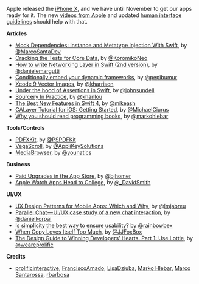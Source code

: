 Apple released the [iPhone X](https://www.apple.com/iphone-x/), and we have until November to get our apps ready for it. The new [videos from Apple](https://developer.apple.com/videos/fall2017) and updated [human interface guidelines](https://developer.apple.com/ios/human-interface-guidelines/overview/iphone-x/) should help with that.

**Articles**

* [Mock Dependencies: Instance and Metatype Injection With Swift](https://marcosantadev.com/mock-dependencies-instance-configuration-injection-swift/), by [@MarcoSantaDev](https://twitter.com/marcosantadev)
* [Cracking the Tests for Core Data](https://medium.com/flawless-app-stories/cracking-the-tests-for-core-data-15ef893a3fee), by [@KoromikoNeo](https://twitter.com/KoromikoNeo)
* [How to write Networking Layer in Swift (2nd version)](http://danielemargutti.com/2017/09/10/how-to-write-networking-layer-in-swift-2nd-version/), by [@danielemargutti](https://twitter.com/danielemargutti)
* [Conditionally embed your dynamic frameworks](http://ppinera.es/2017/09/13/xcodembed.html), by [@pepibumur](http://twitter.com/pepibumur)
* [Xcode 9 Vector Images](https://useyourloaf.com/blog/xcode-9-vector-images/), by [@kharrison](https://twitter.com/kharrison)
* [Under the hood of Assertions in Swift](https://www.swiftbysundell.com/posts/under-the-hood-of-assertions-in-swift), by [@johnsundell](https://twitter.com/johnsundell)
* [Sourcery In Practice](http://khanlou.com/2017/09/sourcery-in-practice/), by [@khanlou](http://www.twitter.com/khanlou)
* [The Best New Features in Swift 4](https://plausible.coop/blog/2017/09/13/best-new-features-in-swift-4), by [@mikeash](https://twitter.com/mikeash)
* [CALayer Tutorial for iOS: Getting Started](https://www.raywenderlich.com/169004/calayer-tutorial-ios-getting-started), by [@MichaelCiurus](https://twitter.com/MichaelCiurus)
* [Why you should read programming books](https://medium.com/@markohlebar/why-you-should-read-programming-books-c92b0e4a936b), by [@markohlebar](https://twitter.com/markohlebar)

**Tools/Controls**
 
* [PDFXKit](https://github.com/PSPDFKit/PDFXKit), by [@PSPDFKit](https://twitter.com/pspdfkit)
* [VegaScroll](https://github.com/AppliKeySolutions/VegaScroll), by [@AppliKeySolutions](https://github.com/AppliKeySolutions)
* [MediaBrowser](https://github.com/younatics/MediaBrowser), by [@younatics](https://github.com/younatics)


**Business**

* [Paid Upgrades in the App Store](http://blog.bjhomer.com/2017/09/paid-upgrades-in-app-store.html), by [@bjhomer](https://twitter.com/bjhomer)
* [Apple Watch Apps Head to College](https://david-smith.org/blog/2017/09/13/apple-watch-apps-head-to-college/), by [@_DavidSmith](http://twitter.com/_DavidSmith)

**UI/UX**

* [UX Design Patterns for Mobile Apps: Which and Why](https://www.raywenderlich.com/167174/design-patterns-mobile-apps-which-why), by [@lmjabreu](https://twitter.com/lmjabreu)
* [Parallel Chat — UI/UX case study of a new chat interaction](https://medium.com/@danielkorpai/parallel-chat-ui-ux-case-study-of-a-new-chat-interaction-7ea6779f884b), by [@danielkorpai](https://twitter.com/danielkorpai)
* [Is simplicity the best way to ensure usability?](http://whatusersdo.com/blog/does-simplicity-mean-good-ux/) by [@rainbowbex](https://twitter.com/rainbowbex)
* [When Copy Loves Itself Too Much](https://uxdesign.cc/when-copy-loves-itself-too-much-a2b79238312f), by [@JJFoxBox](https://twitter.com/JJFoxBox)
* [The Design Guide to Winning Developers’ Hearts. Part 1: Use Lottie](https://www.prolificinteractive.com/2017/09/05/design-guide-winning-developers-hearts-part-1-use-lottie/), by [@weareprolific](https://twitter.com/weareprolific)

**Credits**

* [prolificinteractive](https://github.com/prolificinteractive), [FranciscoAmado](https://github.com/FranciscoAmado), [LisaDziuba](https://github.com/LisaDziuba), [Marko Hlebar](https://github.com/markohlebar), [Marco Santarossa](https://github.com/MarcoSantarossa), [rbarbosa](https://github.com/rbarbosa)
